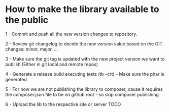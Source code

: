 # How to make the library available to the public

1 - Commit and push all the new version changes to repository.

2 - Review git changelog to decide the new version value based on the GIT changes: minor, major, ...

3 - Make sure the git tag is updated with the new project version we want to publish
    (Either in git local and remote repos)

4 - Generate a release build executing tests (tb -crt)
     - Make sure the phar is generated

5 - For now we are not publishing the library to composer, cause it requires the composer.json file to be on github root
    - so skip composer publishing

6 - Upload the lib to the respective site or server
    TODO